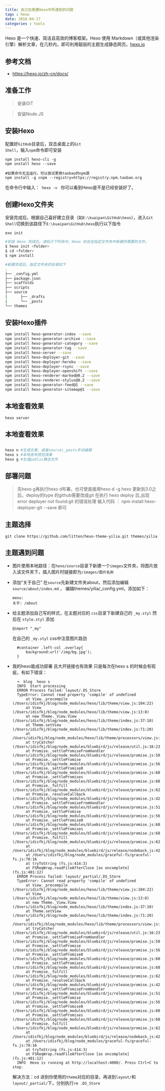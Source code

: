 ```yaml
---
title: 自己在搭建Hexo中所遇到的问题
tags : hexo
date: 2016-04-17
categories : tools
---
```

Hexo 是一个快速、简洁且高效的博客框架。Hexo 使用 Markdown（或其他渲染引擎）解析文章，在几秒内，即可利用靓丽的主题生成静态网页。[hexo.io](https://hexo.io/)

## 参考文档

* https://hexo.io/zh-cn/docs/

## 准备工作

> 安装GIT

> 安装Node.JS


## 安装Hexo

配置好<code>GitHub</code>目录后，双击桌面上的<code>Git Shell</code>，输入<code>npm</code>命令即可安装 

``` 
npm install hexo-cli -g
npm install hexo --save

#如果命令无法运行，可以尝试更换taobao的npm源
npm install -g cnpm --registry=https://registry.npm.taobao.org

```
在命令行中输入：<code> hexo -v </code> 你可以看到Hexo是不是已经安装好了。

## 创建Hexo文件夹

安装完成后，根据自己喜好建立目录（如<code>E:\kuaipan\GitHub\hexo</code>），进入<code>Git Shell</code>切换到该路径下<code>E:\kuaipan\GitHub\hexo</code>执行以下指令

``` bash
exo init

#安装 Hexo 完成后，请执行下列命令，Hexo 将会在指定文件夹中新建所需要的文件。
$ hexo init <folder>
$ cd <folder>
$ npm install

#新建完成后，指定文件夹的目录如下
.
├── _config.yml
├── package.json
├── scaffolds
├── scripts
├── source
|      ├── _drafts
|      └── _posts
└── themes
```

## 安装Hexo插件

``` bash
npm install hexo-generator-index --save
npm install hexo-generator-archive --save
npm install hexo-generator-category --save
npm install hexo-generator-tag --save
npm install hexo-server --save
npm install hexo-deployer-git --save
npm install hexo-deployer-heroku --save
npm install hexo-deployer-rsync --save
npm install hexo-deployer-openshift --save
npm install hexo-renderer-marked@0.2 --save
npm install hexo-renderer-stylus@0.2 --save
npm install hexo-generator-feed@1 --save
npm install hexo-generator-sitemap@1 --save

```
## 本地查看效果

``` 
hexo server

```
## 本地查看效果
``` bash

hexo n #生成文章，或者source\_posts手动编辑
hexo s #本地发布预览效果
hexo g #生成public静态文件

```

## 部署问题

>  先hexo g再执行hexo d布署，也可使直接用hexo d -g
>  hexo 更新到3.0之后，deploy的type 的github需要改成git
>  在执行 hexo deploy 后,出现 error deployer not found:git 的错误处理
>  输入代码 ：  npm install hexo-deployer-git --save   即可


## 主题选择

```
git clone https://github.com/litten/hexo-theme-yilia.git themes/yilia
```

## 主题遇到问题

- 图片使用本地路径：在`hexo/source`目录下新建一个`images`文件夹，将图片放入该文件夹下，插入图片时链接即为`/images/图片名称`
- 添加“关于自己” 在`source`先新建文件夹about，然后添加编辑`source/about/index.md` ， 编辑themes/yilia/_config.yml，添加如下：
  ```
  menu:
  关于: /about
  ```
- 给主题添加自己写的样式，在主题对应的 `css`目录下新建自己的 `_my.styl` 然后在 `style.styl` 添加

  ```
  @import "_my"
  ```
  在自己的  `_my.styl` css中注意图片路劲
  ```
	#container .left-col .overlay{
		background:url('/img/bg.jpg');
	}
  ```
- 我的hexo能成功部署 且大开链接也有效果 只是每次在hexo s 的时候会有瑕疵，有如下错误：
  ```
  	➜  blog  hexo s
	INFO  Start processing
	ERROR Process failed: layout/.DS_Store
	TypeError: Cannot read property 'compile' of undefined
	    at View._precompile (/Users/idisfkj/blog/node_modules/hexo/lib/theme/view.js:104:22)
	    at View (/Users/idisfkj/blog/node_modules/hexo/lib/theme/view.js:13:8)
	    at new Theme._View.View (/Users/idisfkj/blog/node_modules/hexo/lib/theme/index.js:37:10)
	    at Theme.setView (/Users/idisfkj/blog/node_modules/hexo/lib/theme/index.js:71:20)
	    at /Users/idisfkj/blog/node_modules/hexo/lib/theme/processors/view.js:14:14
	    at tryCatcher (/Users/idisfkj/blog/node_modules/bluebird/js/release/util.js:16:23)
	    at Promise._settlePromiseFromHandler (/Users/idisfkj/blog/node_modules/bluebird/js/release/promise.js:503:31)
	    at Promise._settlePromise (/Users/idisfkj/blog/node_modules/bluebird/js/release/promise.js:560:18)
	    at Promise._settlePromise0 (/Users/idisfkj/blog/node_modules/bluebird/js/release/promise.js:605:10)
	    at Promise._settlePromises (/Users/idisfkj/blog/node_modules/bluebird/js/release/promise.js:684:18)
	    at Promise._fulfill (/Users/idisfkj/blog/node_modules/bluebird/js/release/promise.js:629:18)
	    at Promise._resolveCallback (/Users/idisfkj/blog/node_modules/bluebird/js/release/promise.js:424:57)
	    at Promise._settlePromiseFromHandler (/Users/idisfkj/blog/node_modules/bluebird/js/release/promise.js:515:17)
	    at Promise._settlePromise (/Users/idisfkj/blog/node_modules/bluebird/js/release/promise.js:560:18)
	    at Promise._settlePromise0 (/Users/idisfkj/blog/node_modules/bluebird/js/release/promise.js:605:10)
	    at Promise._settlePromises (/Users/idisfkj/blog/node_modules/bluebird/js/release/promise.js:684:18)
	    at Promise._fulfill (/Users/idisfkj/blog/node_modules/bluebird/js/release/promise.js:629:18)
	    at /Users/idisfkj/blog/node_modules/bluebird/js/release/nodeback.js:42:21
	    at /Users/idisfkj/blog/node_modules/graceful-fs/graceful-fs.js:78:16
	    at tryToString (fs.js:414:3)
	    at FSReqWrap.readFileAfterClose [as oncomplete] (fs.js:401:12)
	ERROR Process failed: layout/_partial/.DS_Store
	TypeError: Cannot read property 'compile' of undefined
	    at View._precompile (/Users/idisfkj/blog/node_modules/hexo/lib/theme/view.js:104:22)
	    at View (/Users/idisfkj/blog/node_modules/hexo/lib/theme/view.js:13:8)
	    at new Theme._View.View (/Users/idisfkj/blog/node_modules/hexo/lib/theme/index.js:37:10)
	    at Theme.setView (/Users/idisfkj/blog/node_modules/hexo/lib/theme/index.js:71:20)
	    at /Users/idisfkj/blog/node_modules/hexo/lib/theme/processors/view.js:14:14
	    at tryCatcher (/Users/idisfkj/blog/node_modules/bluebird/js/release/util.js:16:23)
	    at Promise._settlePromiseFromHandler (/Users/idisfkj/blog/node_modules/bluebird/js/release/promise.js:503:31)
	    at Promise._settlePromise (/Users/idisfkj/blog/node_modules/bluebird/js/release/promise.js:560:18)
	    at Promise._settlePromise0 (/Users/idisfkj/blog/node_modules/bluebird/js/release/promise.js:605:10)
	    at Promise._settlePromises (/Users/idisfkj/blog/node_modules/bluebird/js/release/promise.js:684:18)
	    at Promise._fulfill (/Users/idisfkj/blog/node_modules/bluebird/js/release/promise.js:629:18)
	    at Promise._resolveCallback (/Users/idisfkj/blog/node_modules/bluebird/js/release/promise.js:424:57)
	    at Promise._settlePromiseFromHandler (/Users/idisfkj/blog/node_modules/bluebird/js/release/promise.js:515:17)
	    at Promise._settlePromise (/Users/idisfkj/blog/node_modules/bluebird/js/release/promise.js:560:18)
	    at Promise._settlePromise0 (/Users/idisfkj/blog/node_modules/bluebird/js/release/promise.js:605:10)
	    at Promise._settlePromises (/Users/idisfkj/blog/node_modules/bluebird/js/release/promise.js:684:18)
	    at Promise._fulfill (/Users/idisfkj/blog/node_modules/bluebird/js/release/promise.js:629:18)
	    at /Users/idisfkj/blog/node_modules/bluebird/js/release/nodeback.js:42:21
	    at /Users/idisfkj/blog/node_modules/graceful-fs/graceful-fs.js:78:16
	    at tryToString (fs.js:414:3)
	    at FSReqWrap.readFileAfterClose [as oncomplete] (fs.js:401:12)
	INFO  Hexo is running at http://localhost:4000/. Press Ctrl+C to stop.

	```
    解决方法：cd 进到你使用的`theme`对应的目录，再进到`layout/`和`layout/_partial/`下，分别执行`rm .DS_Store`